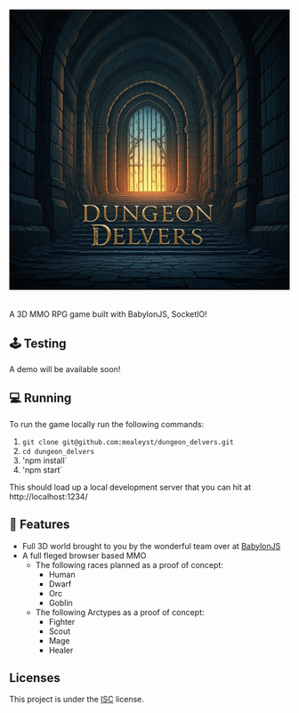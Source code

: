 # <p align="center"><img alt="dungeon" src="title_card.jpeg" /></p>

A 3D MMO RPG game built with BabylonJS, SocketIO!

## 🕹️ Testing

A demo will be available soon!

## 💻 Running

To run the game locally run the following commands:

1. `git clone git@github.com:mealeyst/dungeon_delvers.git`
2. `cd dungeon_delvers`
3. 'npm install`
4. 'npm start`

This should load up a local development server that you can hit at http://localhost:1234/

## 📕 Features

- Full 3D world brought to you by the wonderful team over at [BabylonJS](https://www.babylonjs.com/)
- A full fleged browser based MMO
  - The following races planned as a proof of concept:
    - Human
    - Dwarf
    - Orc
    - Goblin
  - The following Arctypes as a proof of concept:
    - Fighter
    - Scout
    - Mage
    - Healer

## Licenses

This project is under the [ISC](https://github.com/mealeyst/dungeon_delvers/blob/main/LICENSE) license.
